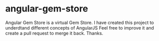 # angular-gem-store
Angular Gem Store is a virtual Gem Store.
I have created this project to underdtand different concepts of AngularJS
Feel free to improve it and create a pull request to merge it back.
Thanks.
